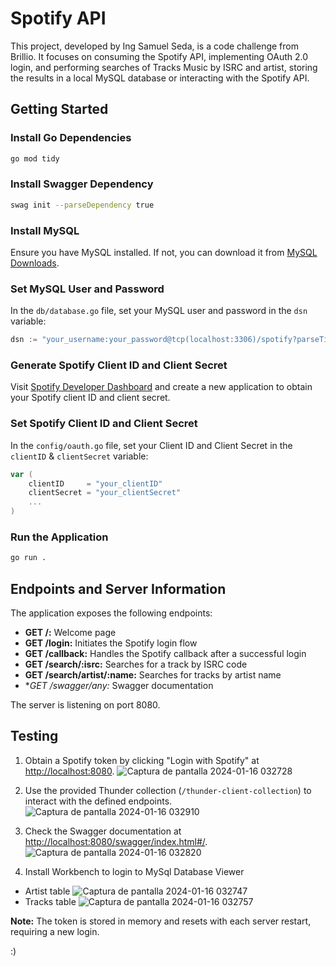 # Spotify API

This project, developed by Ing Samuel Seda, is a code challenge from Brillio. It focuses on consuming the Spotify API, implementing OAuth 2.0 login, and performing searches of Tracks Music by ISRC and artist, storing the results in a local MySQL database or interacting with the Spotify API.

## Getting Started

### Install Go Dependencies

```bash
go mod tidy
```

### Install Swagger Dependency

```bash
swag init --parseDependency true
```

### Install MySQL

Ensure you have MySQL installed. If not, you can download it from [MySQL Downloads](https://dev.mysql.com/downloads/).

### Set MySQL User and Password

In the `db/database.go` file, set your MySQL user and password in the `dsn` variable:

```go
dsn := "your_username:your_password@tcp(localhost:3306)/spotify?parseTime=true"
```

### Generate Spotify Client ID and Client Secret

Visit [Spotify Developer Dashboard](https://developer.spotify.com/dashboard/applications) and create a new application to obtain your Spotify client ID and client secret.

### Set Spotify Client ID and Client Secret

In the `config/oauth.go` file, set your Client ID and Client Secret in the `clientID` & `clientSecret` variable:

```go
var (
	clientID     = "your_clientID"
	clientSecret = "your_clientSecret"
    ...
)
```

### Run the Application

```bash
go run .
```

## Endpoints and Server Information

The application exposes the following endpoints:

- **GET /:** Welcome page
- **GET /login:** Initiates the Spotify login flow
- **GET /callback:** Handles the Spotify callback after a successful login
- **GET /search/:isrc:** Searches for a track by ISRC code
- **GET /search/artist/:name:** Searches for tracks by artist name
- **GET /swagger/*any:** Swagger documentation

The server is listening on port 8080.

## Testing

1. Obtain a Spotify token by clicking "Login with Spotify" at [http://localhost:8080](http://localhost:8080).
![Captura de pantalla 2024-01-16 032728](https://github.com/samuelzyx/spotify-api/assets/12131059/b963cb93-ad29-45ef-b481-0c2c7c4e52f8)

2. Use the provided Thunder collection (`/thunder-client-collection`) to interact with the defined endpoints.
![Captura de pantalla 2024-01-16 032910](https://github.com/samuelzyx/spotify-api/assets/12131059/455bed11-0bd5-43ab-905e-474c4cd094b0)

3. Check the Swagger documentation at [http://localhost:8080/swagger/index.html#/](http://localhost:8080/swagger/index.html#/).
![Captura de pantalla 2024-01-16 032820](https://github.com/samuelzyx/spotify-api/assets/12131059/626efb85-5d24-4573-9e0d-1d032e8825de)

4. Install Workbench to login to MySql Database Viewer
- Artist table
![Captura de pantalla 2024-01-16 032747](https://github.com/samuelzyx/spotify-api/assets/12131059/28b15de9-7db4-4cde-a07b-87a872e0f823)
- Tracks table
![Captura de pantalla 2024-01-16 032757](https://github.com/samuelzyx/spotify-api/assets/12131059/476fc590-ad41-49f8-a8b9-531d25547380)


**Note:** The token is stored in memory and resets with each server restart, requiring a new login.

:)
